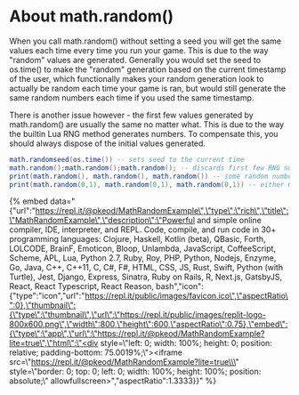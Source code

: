 # About math.random\(\)

When you call math.random\(\) without setting a seed you will get the same values each time every time you run your game. This is due to the way "random" values are generated. Generally you would set the seed to os.time\(\) to make the "random" generation based on the current timestamp of the user, which functionally makes your random generation look to actually be random each time your game is ran, but would still generate the same random numbers each time if you used the same timestamp.

There is another issue however - the first few values generated by math.random\(\) are usually the same no matter what. This is due to the way the builtin Lua RNG method generates numbers. To compensate this, you should always dispose of the initial values generated.

```lua
math.randomseed(os.time()) -- sets seed to the current time
math.random();math.random();math.random(); -- discards first few RNG numbers
print(math.random(), math.random(), math.random()) -- some random numbers between 0 and 1
print(math.random(0,1), math.random(0,1), math.random(0,1)) -- either 0 or 1 randomly
```

{% embed data="{\"url\":\"https://repl.it/@pkeod/MathRandomExample\",\"type\":\"rich\",\"title\":\"MathRandomExample\",\"description\":\"Powerful and simple online compiler, IDE, interpreter, and REPL. Code, compile, and run code in 30+ programming languages: Clojure, Haskell, Kotlin \(beta\), QBasic, Forth, LOLCODE, BrainF, Emoticon, Bloop, Unlambda, JavaScript, CoffeeScript, Scheme, APL, Lua, Python 2.7, Ruby, Roy, PHP, Python, Nodejs, Enzyme, Go, Java, C++, C++11, C, C\#, F\#, HTML, CSS, JS, Rust, Swift, Python \(with Turtle\), Jest, Django, Express, Sinatra, Ruby on Rails, R, Next.js, GatsbyJS, React, React Typescript, React Reason, bash\",\"icon\":{\"type\":\"icon\",\"url\":\"https://repl.it/public/images/favicon.ico\",\"aspectRatio\":0},\"thumbnail\":{\"type\":\"thumbnail\",\"url\":\"https://repl.it/public/images/replit-logo-800x600.png\",\"width\":800,\"height\":600,\"aspectRatio\":0.75},\"embed\":{\"type\":\"app\",\"url\":\"https://repl.it/@pkeod/MathRandomExample?lite=true\",\"html\":\"<div style=\\\"left: 0; width: 100%; height: 0; position: relative; padding-bottom: 75.0019%;\\\"><iframe src=\\\"https://repl.it/@pkeod/MathRandomExample?lite=true\\\" style=\\\"border: 0; top: 0; left: 0; width: 100%; height: 100%; position: absolute;\\\" allowfullscreen></iframe></div>\",\"aspectRatio\":1.3333}}" %}

